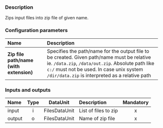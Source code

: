 ### Description

Zips input files into zip file of given name.

### Configuration parameters

| Name | Description |
|:----|:----|
|**Zip file path/name (with extension)** | Specifies the path/name for the output file to be created. Given path/name must be relative ie. `/data.zip`, `/data/out.zip`. Absolute path like `c:/` must not be used. In case unix system `/dir/data.zip` is interpreted as a relative path |

### Inputs and outputs

|Name |Type | DataUnit | Description | Mandatory |
|:--------|:------:|:------:|:-------------|:---------------------:|
|input   |i| FilesDataUnit | List of files to zip |x|
|output  |o| FilesDataUnit | Name of zip file |x|
